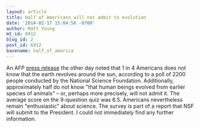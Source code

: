 ```yaml
---
layout: article
title: Half of Americans will not admit to evolution
date: '2014-02-17 15:04:56 -0700'
author: Matt Young
mt_id: 6912
blog_id: 2
post_id: 6912
basename: half_of_america
---
```

An AFP [press release](http://www.google.com/hostednews/afp/article/ALeqM5jazBjrI8ZFm0e4fMwCtO_2WEbI3w) the other day noted that 1 in 4 Americans does not know that the earth revolves around the sun, according to a poll of 2200 people conducted by the National Science Foundation. Additionally, approximately half do not know "that human beings evolved from earlier species of animals" &ndash; or, perhaps more precisely, will not admit it. The average score on the 9-question quiz was 6.5. Americans nevertheless remain "enthusiastic" about science. The survey is part of a report that NSF will submit to the President. I could not immediately find any further information.
